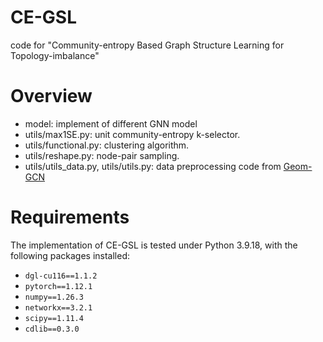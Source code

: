 # CE-GSL
code for "Community-entropy Based Graph Structure Learning for Topology-imbalance"

# Overview
- model: implement of different GNN model
- utils/max1SE.py: unit community-entropy k-selector.
- utils/functional.py: clustering algorithm.
- utils/reshape.py: node-pair sampling.
- utils/utils_data.py, utils/utils.py: data preprocessing code from [Geom-GCN](https://github.com/graphdml-uiuc-jlu/geom-gcn)

# Requirements
The implementation of CE-GSL is tested under Python 3.9.18, with the following packages installed:
* `dgl-cu116==1.1.2`
* `pytorch==1.12.1`
* `numpy==1.26.3`
* `networkx==3.2.1`
* `scipy==1.11.4`
* `cdlib==0.3.0`
